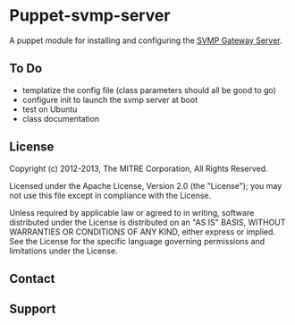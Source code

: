 Puppet-svmp-server
===

A puppet module for installing and configuring the [SVMP Gateway Server](https://github.com/SVMP/svmp-server).

To Do
---

* templatize the config file (class parameters should all be good to go)
* configure init to launch the svmp server at boot
* test on Ubuntu
* class documentation

License
---

Copyright (c) 2012-2013, The MITRE Corporation, All Rights Reserved.

Licensed under the Apache License, Version 2.0 (the "License");
you may not use this file except in compliance with the License.

Unless required by applicable law or agreed to in writing, software
distributed under the License is distributed on an "AS IS" BASIS,
WITHOUT WARRANTIES OR CONDITIONS OF ANY KIND, either express or implied.
See the License for the specific language governing permissions and
limitations under the License.

Contact
---


Support
---
